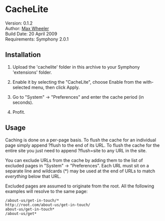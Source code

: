 # CacheLite
 
Version: 0.1.2  
Author: [Max Wheeler](http://makenosound.com)  
Build Date: 20 April 2009  
Requirements: Symphony 2.0.1


## Installation
 
1. Upload the 'cachelite' folder in this archive to your Symphony 'extensions'
 folder.
 
2. Enable it by selecting the "CacheLite", choose Enable from the
  with-selected menu, then click Apply.
 
3. Go to "System" -> "Preferences" and enter the cache period (in seconds).

4. Profit.


## Usage

Caching is done on a per-page basis. To flush the cache for an individual page
simply append ?flush to the end of its URL. To flush the cache for the entire
site you just need to append ?flush=site to any URL in the site.

You can exclude URLs from the cache by adding them to the list of excluded pages
in "System" -> "Preferences". Each URL must sit on a separate line and wildcards
(\*) may be used at the end of URLs to match *everything* below that URL.

Excluded pages are assumed to originate from the root. All the following
examples will resolve to the same page:

	/about-us/get-in-touch/*
	http://root.com/about-us/get-in-touch/
	about-us/get-in-touch*
	/about-us/get*